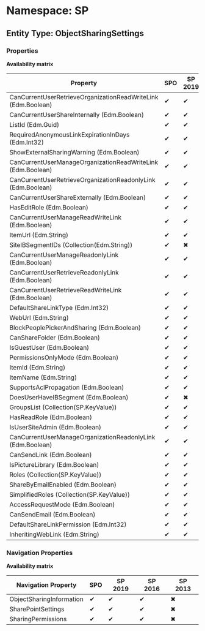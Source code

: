 # Namespace: SP
## Entity Type: ObjectSharingSettings

### Properties

**Availability matrix**

Property | SPO | SP 2019 | SP 2016 | SP 2013
----------|-----|---------|---------|--------
CanCurrentUserRetrieveOrganizationReadWriteLink (Edm.Boolean) | ✔ | ✔ | ✔ | ✖
CanCurrentUserShareInternally (Edm.Boolean) | ✔ | ✔ | ✔ | ✖
ListId (Edm.Guid) | ✔ | ✔ | ✔ | ✖
RequiredAnonymousLinkExpirationInDays (Edm.Int32) | ✔ | ✔ | ✖ | ✖
ShowExternalSharingWarning (Edm.Boolean) | ✔ | ✔ | ✔ | ✖
CanCurrentUserManageOrganizationReadWriteLink (Edm.Boolean) | ✔ | ✔ | ✔ | ✖
CanCurrentUserRetrieveOrganizationReadonlyLink (Edm.Boolean) | ✔ | ✔ | ✔ | ✖
CanCurrentUserShareExternally (Edm.Boolean) | ✔ | ✔ | ✔ | ✖
HasEditRole (Edm.Boolean) | ✔ | ✔ | ✔ | ✖
CanCurrentUserManageReadWriteLink (Edm.Boolean) | ✔ | ✔ | ✔ | ✖
ItemUrl (Edm.String) | ✔ | ✔ | ✔ | ✖
SiteIBSegmentIDs (Collection(Edm.String)) | ✔ | ✖ | ✖ | ✖
CanCurrentUserManageReadonlyLink (Edm.Boolean) | ✔ | ✔ | ✔ | ✖
CanCurrentUserRetrieveReadonlyLink (Edm.Boolean) | ✔ | ✔ | ✔ | ✖
CanCurrentUserRetrieveReadWriteLink (Edm.Boolean) | ✔ | ✔ | ✔ | ✖
DefaultShareLinkType (Edm.Int32) | ✔ | ✔ | ✖ | ✖
WebUrl (Edm.String) | ✔ | ✔ | ✔ | ✖
BlockPeoplePickerAndSharing (Edm.Boolean) | ✔ | ✔ | ✖ | ✖
CanShareFolder (Edm.Boolean) | ✔ | ✔ | ✔ | ✖
IsGuestUser (Edm.Boolean) | ✔ | ✔ | ✔ | ✖
PermissionsOnlyMode (Edm.Boolean) | ✔ | ✔ | ✔ | ✖
ItemId (Edm.String) | ✔ | ✔ | ✔ | ✖
ItemName (Edm.String) | ✔ | ✔ | ✔ | ✖
SupportsAclPropagation (Edm.Boolean) | ✔ | ✔ | ✔ | ✖
DoesUserHaveIBSegment (Edm.Boolean) | ✔ | ✖ | ✖ | ✖
GroupsList (Collection(SP.KeyValue)) | ✔ | ✔ | ✔ | ✖
HasReadRole (Edm.Boolean) | ✔ | ✔ | ✔ | ✖
IsUserSiteAdmin (Edm.Boolean) | ✔ | ✔ | ✔ | ✖
CanCurrentUserManageOrganizationReadonlyLink (Edm.Boolean) | ✔ | ✔ | ✔ | ✖
CanSendLink (Edm.Boolean) | ✔ | ✔ | ✔ | ✖
IsPictureLibrary (Edm.Boolean) | ✔ | ✔ | ✔ | ✖
Roles (Collection(SP.KeyValue)) | ✔ | ✔ | ✔ | ✖
ShareByEmailEnabled (Edm.Boolean) | ✔ | ✔ | ✔ | ✖
SimplifiedRoles (Collection(SP.KeyValue)) | ✔ | ✔ | ✔ | ✖
AccessRequestMode (Edm.Boolean) | ✔ | ✔ | ✔ | ✖
CanSendEmail (Edm.Boolean) | ✔ | ✔ | ✔ | ✖
DefaultShareLinkPermission (Edm.Int32) | ✔ | ✔ | ✖ | ✖
InheritingWebLink (Edm.String) | ✔ | ✔ | ✔ | ✖

### Navigation Properties

**Availability matrix**

Navigation Property | SPO | SP 2019 | SP 2016 | SP 2013
----------|-----|---------|---------|--------
ObjectSharingInformation | ✔ | ✔ | ✔ | ✖
SharePointSettings | ✔ | ✔ | ✔ | ✖
SharingPermissions | ✔ | ✔ | ✔ | ✖
